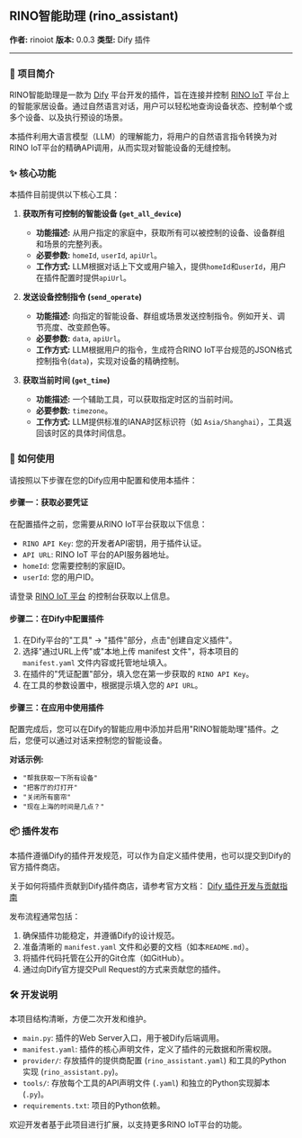 ## RINO智能助理 (rino_assistant)

**作者:** rinoiot
**版本:** 0.0.3
**类型:** Dify 插件

---

### 📖 项目简介

RINO智能助理是一款为 [Dify](https://dify.ai/) 平台开发的插件，旨在连接并控制 [RINO IoT](https://iot.rinoiot.com/) 平台上的智能家居设备。通过自然语言对话，用户可以轻松地查询设备状态、控制单个或多个设备、以及执行预设的场景。

本插件利用大语言模型（LLM）的理解能力，将用户的自然语言指令转换为对RINO IoT平台的精确API调用，从而实现对智能设备的无缝控制。

### ✨ 核心功能

本插件目前提供以下核心工具：

1.  **获取所有可控制的智能设备 (`get_all_device`)**
    *   **功能描述:** 从用户指定的家庭中，获取所有可以被控制的设备、设备群组和场景的完整列表。
    *   **必要参数:** `homeId`, `userId`, `apiUrl`。
    *   **工作方式:** LLM根据对话上下文或用户输入，提供`homeId`和`userId`，用户在插件配置时提供`apiUrl`。

2.  **发送设备控制指令 (`send_operate`)**
    *   **功能描述:** 向指定的智能设备、群组或场景发送控制指令。例如开关、调节亮度、改变颜色等。
    *   **必要参数:** `data`, `apiUrl`。
    *   **工作方式:** LLM根据用户的指令，生成符合RINO IoT平台规范的JSON格式控制指令(`data`)，实现对设备的精确控制。

3.  **获取当前时间 (`get_time`)**
    *   **功能描述:** 一个辅助工具，可以获取指定时区的当前时间。
    *   **必要参数:** `timezone`。
    *   **工作方式:** LLM提供标准的IANA时区标识符（如 `Asia/Shanghai`），工具返回该时区的具体时间信息。

### 🚀 如何使用

请按照以下步骤在您的Dify应用中配置和使用本插件：

#### 步骤一：获取必要凭证

在配置插件之前，您需要从RINO IoT平台获取以下信息：

*   `RINO API Key`: 您的开发者API密钥，用于插件认证。
*   `API URL`: RINO IoT 平台的API服务器地址。
*   `homeId`: 您需要控制的家庭ID。
*   `userId`: 您的用户ID。

请登录 [RINO IoT 平台](https://iot.rinoiot.com/) 的控制台获取以上信息。

#### 步骤二：在Dify中配置插件

1.  在Dify平台的"工具" -> "插件"部分，点击"创建自定义插件"。
2.  选择"通过URL上传"或"本地上传 manifest 文件"，将本项目的 `manifest.yaml` 文件内容或托管地址填入。
3.  在插件的"凭证配置"部分，填入您在第一步获取的 `RINO API Key`。
4.  在工具的参数设置中，根据提示填入您的 `API URL`。

#### 步骤三：在应用中使用插件

配置完成后，您可以在Dify的智能应用中添加并启用"RINO智能助理"插件。之后，您便可以通过对话来控制您的智能设备。

**对话示例:**

*   `"帮我获取一下所有设备"`
*   `"把客厅的灯打开"`
*   `"关闭所有窗帘"`
*   `"现在上海的时间是几点？"`

### 📦 插件发布

本插件遵循Dify的插件开发规范，可以作为自定义插件使用，也可以提交到Dify的官方插件商店。

关于如何将插件贡献到Dify插件商店，请参考官方文档：
[Dify 插件开发与贡献指南](https://docs.dify.ai/zh-hans/plugins/introduction)

发布流程通常包括：
1.  确保插件功能稳定，并遵循Dify的设计规范。
2.  准备清晰的 `manifest.yaml` 文件和必要的文档（如本`README.md`）。
3.  将插件代码托管在公开的Git仓库（如GitHub）。
4.  通过向Dify官方提交Pull Request的方式来贡献您的插件。

### 🛠️ 开发说明

本项目结构清晰，方便二次开发和维护。

*   `main.py`: 插件的Web Server入口，用于被Dify后端调用。
*   `manifest.yaml`: 插件的核心声明文件，定义了插件的元数据和所需权限。
*   `provider/`: 存放插件的提供商配置 (`rino_assistant.yaml`) 和工具的Python实现 (`rino_assistant.py`)。
*   `tools/`: 存放每个工具的API声明文件 (`.yaml`) 和独立的Python实现脚本 (`.py`)。
*   `requirements.txt`: 项目的Python依赖。

欢迎开发者基于此项目进行扩展，以支持更多RINO IoT平台的功能。



